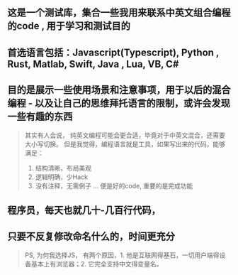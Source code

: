 ## 这是一个测试库，集合一些我用来联系中英文组合编程的code , 用于学习和测试目的

## 首选语言包括：Javascript(Typescript), Python , Rust, Matlab, Swift, Java , Lua, VB, C#

## 目的是展示一些使用场景和注意事项，用于以后的混合编程 - 以及让自己的思维拜托语言的限制，或许会发现一些有趣的东西

> 其实有人会说， 纯英文编程可能会更合适，毕竟对于中英文混合，还需要大小写切换。
> 但是我觉得，编程语言就是工具，如果写出来的代码，能够满足：
> 1. 结构清晰，布局美观
> 2. 逻辑明确，少Hack
> 3. 没有注释，无需例子
> ... 便是好的code, 重要的是完成功能

## 程序员，每天也就几十-几百行代码，
## 只要不反复修改命名什么的，时间更充分

> PS, 为何我选择JS， 有两个原因，1. 他是互联网得基石，一切用户端得设备基本上有浏览器；2. 它完全支持中文得变量名。
